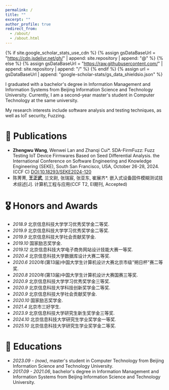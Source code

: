 ```yaml
---
permalink: /
title: ""
excerpt: ""
author_profile: true
redirect_from: 
  - /about/
  - /about.html
---
```


{% if site.google_scholar_stats_use_cdn %}
{% assign gsDataBaseUrl = "https://cdn.jsdelivr.net/gh/" | append: site.repository | append: "@" %}
{% else %}
{% assign gsDataBaseUrl = "https://raw.githubusercontent.com/" | append: site.repository | append: "/" %}
{% endif %}
{% assign url = gsDataBaseUrl | append: "google-scholar-stats/gs_data_shieldsio.json" %}

<span class='anchor' id='about-me'></span>

I graduated with a bachelor's degree in Information Management and Information Systems from Beijing Information Science and Technology University. Currently, I am a second-year master's student in Computer Technology at the same university. 

My research interests include software analysis and testing techniques, as well as IoT security, Fuzzing.


# 📝 Publications 
- **Zhengwu Wang**, Wenwei Lan and Zhanqi Cui*. SDA-FirmFuzz: Fuzz Testing IoT Device Firmwares Based on Seed Differential Analysis. the International Conference on Software Engineering and Knowledge Engineering (SEKE), South San Francisco, USA, October 26-28, 2024. (CCF C) [DOI:10.18293/SEKE2024-120](https://doi.org/10.18293/seke2024-120)
- 陈菁菁, **王正武**, 兰文尉, 张瑞宸, 张亚东, 崔展齐*. 嵌入式设备固件模糊测试技术综述[J]. 计算机工程与应用(CCF T2, EI期刊, Accepted)


# 🎖 Honors and Awards
- *2018.9* 北京信息科技大学学习优秀奖学金二等奖.
- *2019.9* 北京信息科技大学学习优秀奖学金二等奖.
- *2019.9* 北京信息科技大学社会贡献奖学金.
- *2019.10* 国家励志奖学金.
- *2019.12* 北京信息科技大学电子商务网站设计技能大赛一等奖.
- *2020.4* 北京信息科技大学数据库设计大赛二等奖.
- *2020.6* 2020年(第13届)中国大学生计算机设计大赛北京市级"朔日杯"赛二等奖.
- *2020.8* 2020年(第13届)中国大学生计算机设计大赛国赛三等奖.
- *2020.9* 北京信息科技大学学习优秀奖学金三等奖.
- *2020.9* 北京信息科技大学科技创新奖学金二等奖.
- *2020.9* 北京信息科技大学社会贡献奖学金.
- *2020.10* 国家励志奖学金.
- *2021.4* 北京市三好学生.
- *2023.9* 北京信息科技大学研究生新生奖学金三等奖. 
- *2024.10* 北京信息科技大学研究生学业奖学金一等奖. 
- *2025.10* 北京信息科技大学研究生学业奖学金二等奖.

# 📖 Educations
- *2023.09 - (now)*, master's student in Computer Technology from Beijing Information Science and Technology University. 
- *2017.09 - 2021.06*, bachelor's degree in Information Management and Information Systems from Beijing Information Science and Technology University. 

<div style="width:20%; margin: 0 auto;">
  <script type="text/javascript" id="clustrmaps" src="//clustrmaps.com/map_v2.js?d=ih0fU_T8cn4DCZyEufGDdfMcoxmgU19quoVWjl1mQVk&cl=ffffff&w=a"></script>
</div>